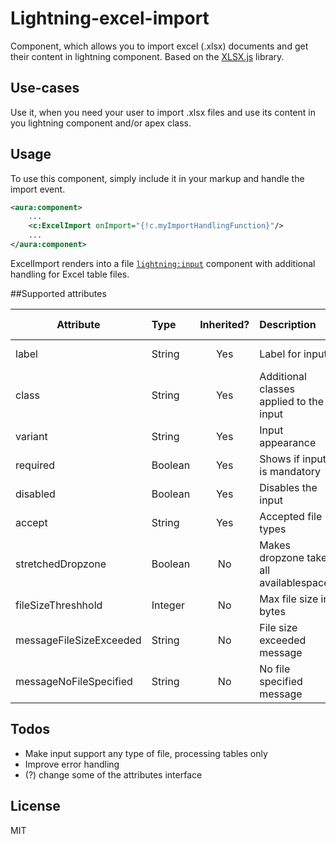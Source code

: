 # Lightning-excel-import
Component, which allows you to import excel (.xlsx) documents and get their content in lightning component. Based on the [XLSX.js](https://github.com/SheetJS/js-xlsx) library.

## Use-cases
Use it, when you need your user to import .xlsx files and use its content in you lightning component and/or apex class.

## Usage
To use this component, simply include it in your markup and handle the import event.
```xml
<aura:component>
    ...
    <c:ExcelImport onImport="{!c.myImportHandlingFunction}"/>
    ...
</aura:component>
```
ExcelImport renders into a file [`lightning:input`](https://developer.salesforce.com/docs/component-library/bundle/lightning:input/example#lightningcomponentdemo:exampleInputFile) component with additional handling for Excel table files.

##Supported attributes

| Attribute                 | Type      | Inherited?    | Description                               | Default Value     |
| -                         | :-        | :-:           | :-| -|
| label                     | String    | Yes           | Label for input                           | Import Excel File |
| class                     | String    | Yes           | Additional classes applied to the input   |                   |
| variant                   | String    | Yes           | Input appearance                          | standard          |
| required                  | Boolean   | Yes           | Shows if input is mandatory               | false             |
| disabled                  | Boolean   | Yes           | Disables the input                        | false             |
| accept                    | String    | Yes           | Accepted file types                       | .xls, .xlsx       |
| stretchedDropzone         | Boolean   | No            | Makes dropzone take all availablespace    | false             |
| fileSizeThreshhold        | Integer   | No            | Max file size in bytes                    | 10000000          |
| messageFileSizeExceeded   | String    | No            | File size exceeded message                | File size exceeded|
| messageNoFileSpecified    | String    | No            | No file specified message                 | No file specified |

## Todos
 - Make input support any type of file, processing tables only
 - Improve error handling
 - (?) change some of the attributes interface

## License
MIT
